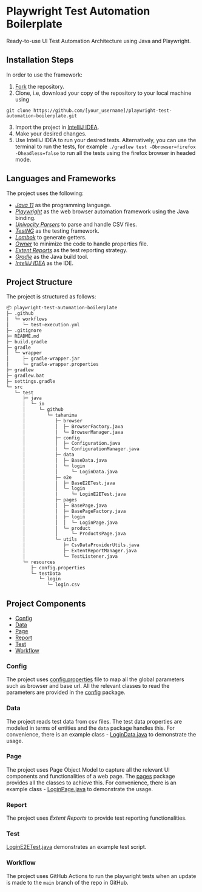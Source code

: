 # Playwright Test Automation Boilerplate

Ready-to-use UI Test Automation Architecture using Java and Playwright.

## Installation Steps

In order to use the framework:

1. [Fork](https://github.com/Tahanima/playwright-test-automation-boilerplate/fork) the repository.
2. Clone, i.e, download your copy of the repository to your local machine using
```
git clone https://github.com/[your_username]/playwright-test-automation-boilerplate.git
```
3. Import the project in [IntelliJ IDEA](https://www.jetbrains.com/idea/download/).
4. Make your desired changes.
5. Use IntelliJ IDEA to run your desired tests. Alternatively, you can use the terminal to run the tests, for example `./gradlew test -Dbrowser=firefox -Dheadless=false` to run all the tests using the firefox browser in headed mode.

## Languages and Frameworks

The project uses the following:
- *[Java 11](https://openjdk.java.net/projects/jdk/11/)* as the programming language.
- *[Playwright](https://playwright.dev/)* as the web browser automation framework using the Java binding.
- *[Univocity Parsers](https://www.univocity.com/pages/univocity_parsers_tutorial)* to parse and handle CSV files.
- *[TestNG](https://testng.org/doc/)* as the testing framework.
- *[Lombok](https://projectlombok.org/)* to generate getters.
- *[Owner](http://owner.aeonbits.org/)* to minimize the code to handle properties file.
- *[Extent Reports](https://www.extentreports.com/)* as the test reporting strategy.
- *[Gradle](https://gradle.org/)* as the Java build tool.
- *[IntelliJ IDEA](https://www.jetbrains.com/idea/)* as the IDE.

## Project Structure

The project is structured as follows:

```bash
📦 playwright-test-automation-boilerplate
├─ .github
│  └─ workflows
│     └─ test-execution.yml
├─ .gitignore
├─ README.md
├─ build.gradle
├─ gradle
│  └─ wrapper
│     ├─ gradle-wrapper.jar
│     └─ gradle-wrapper.properties
├─ gradlew
├─ gradlew.bat
├─ settings.gradle
└─ src
   └─ test
      ├─ java
      │  └─ io
      │     └─ github
      │        └─ tahanima
      │           ├─ browser
      │           │  ├─ BrowserFactory.java
      │           │  └─ BrowserManager.java
      │           ├─ config
      │           │  ├─ Configuration.java
      │           │  └─ ConfigurationManager.java
      │           ├─ data
      │           │  ├─ BaseData.java
      │           │  └─ login
      │           │     └─ LoginData.java
      │           ├─ e2e
      │           │  ├─ BaseE2ETest.java
      │           │  └─ login
      │           │     └─ LoginE2ETest.java
      │           ├─ pages
      │           │  ├─ BasePage.java
      │           │  ├─ BasePageFactory.java
      │           │  ├─ login
      │           │  │  └─ LoginPage.java
      │           │  └─ product
      │           │     └─ ProductsPage.java
      │           └─ utils
      │              ├─ CsvDataProviderUtils.java
      │              ├─ ExtentReportManager.java
      │              └─ TestListener.java
      └─ resources
         ├─ config.properties
         └─ testData
            └─ login
               └─ login.csv
```

## Project Components
- [Config](#config)
- [Data](#data)
- [Page](#page)
- [Report](#report)
- [Test](#test)
- [Workflow](#workflow)

### Config
The project uses [config.properties](src/test/resources/config.properties) file to map all the global parameters such as browser and base url. All the relevant classes to read the parameters are provided in the [config](src/test/java/io/github/tahanima/config) package.

### Data
The project reads test data from csv files. The test data properties are modeled in terms of entities and the `data` package handles this. For convenience, there is an example class - [LoginData.java](src/test/java/io/github/tahanima/data/login/LoginData.java) to demonstrate the usage.

### Page
The project uses Page Object Model to capture all the relevant UI components and functionalities of a web page. The [pages](src/test/java/io/github/tahanima/pages) package provides all the classes to achieve this. For convenience, there is an example class - [LoginPage.java](src/test/java/io/github/tahanima/pages/login/LoginPage.java) to demonstrate the usage.

### Report
The project uses *Extent Reports* to provide test reporting functionalities.

### Test
[LoginE2ETest.java](src/test/java/io/github/tahanima/e2e/login/LoginE2ETest.java) demonstrates an example test script.

### Workflow
The project uses GitHub Actions to run the playwright tests when an update is made to the `main` branch of the repo in GitHub.
